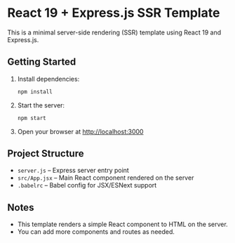 # React 19 + Express.js SSR Template

This is a minimal server-side rendering (SSR) template using React 19 and Express.js.

## Getting Started

1. Install dependencies:
   ```sh
   npm install
   ```
2. Start the server:
   ```sh
   npm start
   ```
3. Open your browser at [http://localhost:3000](http://localhost:3000)

## Project Structure
- `server.js` – Express server entry point
- `src/App.jsx` – Main React component rendered on the server
- `.babelrc` – Babel config for JSX/ESNext support

## Notes
- This template renders a simple React component to HTML on the server.
- You can add more components and routes as needed.
